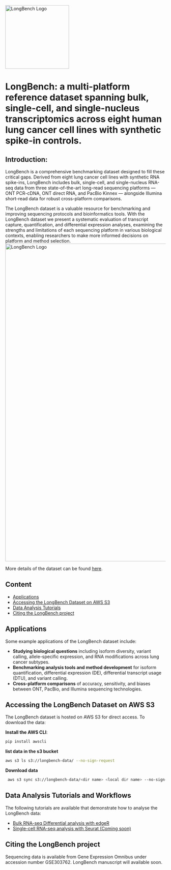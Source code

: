 <img src="https://mritchielab.github.io/LongBench.io/images/logo.png" alt="LongBench Logo" width="200"/>

# LongBench: a  multi-platform reference dataset spanning bulk, single-cell, and single-nucleus transcriptomics across eight human lung cancer cell lines with synthetic spike-in controls.

## Introduction:
LongBench is a comprehensive benchmarking dataset designed to fill these critical gaps. Derived from eight lung cancer cell lines with synthetic RNA spike-ins, LongBench includes bulk, single-cell, and single-nucleus RNA-seq data from three state-of-the-art long-read sequencing platforms — ONT PCR-cDNA, ONT direct RNA, and PacBio Kinnex — alongside Illumina short-read data for robust cross-platform comparisons.

The LongBench dataset is a valuable resource for benchmarking and improving sequencing protocols and bioinformatics tools. With the LongBench dataset we present a systematic evaluation of transcript capture, quantification, and differential expression analyses, examining the strengths and limitations of each sequencing platform in various biological contexts, enabling researchers to make more informed decisions on platform and method selection.
<img src="https://mritchielab.github.io/LongBench.io/longbench-data-description/Figure1.png" alt="LongBench Logo" width="1000"/>

More details of the dataset can be found [here](https://mritchielab.github.io/LongBench.io/longbench-data-description/).

## Content
- [Applications](#applications)
- [Accessing the LongBench Dataset on AWS S3](#accessing-the-longbench-dataset-on-aws-s3)
- [Data Analysis Tutorials](#data-analysis-tutorials-and-workflows)
- [Citing the LongBench project](#citing-the-LongBench-project)


## Applications
Some example applications of the LongBench dataset include:
- **Studying biological questions** including isoform diversity, variant calling, allele-specific expression, and RNA modifications across lung cancer subtypes.
- **Benchmarking analysis tools and method development** for isoform quantification, differential expression (DE), differential transcript usage (DTU), and variant calling.
- **Cross-platform comparisons** of accuracy, sensitivity, and biases between ONT, PacBio, and Illumina sequencing technologies.

## Accessing the LongBench Dataset on AWS S3

The LongBench dataset is hosted on AWS S3 for direct access. To download the data:

**Install the AWS CLI**:  
   ```bash
   pip install awscli
   ```
   **list data in the s3 bucket**
   ```bash
   aws s3 ls s3://longbench-data/ --no-sign-request
   ```
   **Download data**
  ```bash
   aws s3 sync s3://longbench-data/<dir name> <local dir name> --no-sign-request
   ```


## Data Analysis Tutorials and Workflows
The following tutorials are available that demonstrate how to analyse the LongBench data:

- [Bulk RNA-seq Differential analysis with edgeR](https://mritchielab.github.io/LongBench.io/bulk-de-benchmarking/)
- [Single-cell RNA-seq analysis with Seurat (Coming soon)]()


## Citing the LongBench project
Sequencing data is available from Gene Expression Omnibus under accession number GSE303762. LongBench manuscript will available soon.
